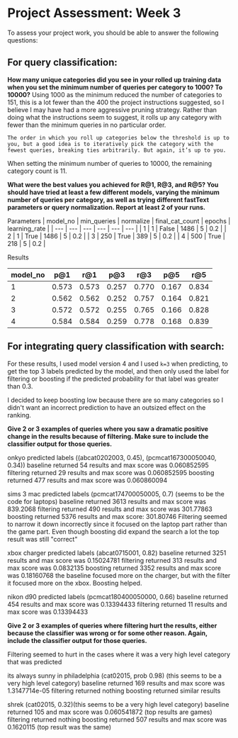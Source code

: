 # Project Assessment: Week 3
To assess your project work, you should be able to answer the following questions:

## For query classification:

**How many unique categories did you see in your rolled up training data when you set the minimum number of queries per category to 1000? To 10000?**
Using 1000 as the minimum reduced the number of categories to 151, this is a lot fewer than the 400 the project instructions suggested, so I believe I may have had a more aggressive pruning strategy. Rather than doing what the instructions seem to suggest, it rolls up any category with fewer than the minimum queries in no particular order.

```
The order in which you roll up categories below the threshold is up to you, but a good idea is to iteratively pick the category with the fewest queries, breaking ties arbitrarily. But again, it’s up to you.
```

When setting the minimum number of queries to 10000, the remaining category count is 11.

**What were the best values you achieved for R@1, R@3, and R@5? You should have tried at least a few different models, varying the minimum number of queries per category, as well as trying different fastText parameters or query normalization. Report at least 2 of your runs.**

Parameters
| model_no | min_queries | normalize | final_cat_count | epochs | learning_rate |
| --- | --- | --- | --- | --- | --- | 
| 1 | 1 | False | 1486 | 5 | 0.2 |
| 2 | 1 | True | 1486 | 5 | 0.2 |
| 3 | 250 | True | 389 | 5 | 0.2 |
| 4 | 500 | True | 218 | 5 | 0.2 |


Results

| model_no | p@1 | r@1 | p@3 | r@3 | p@5 | r@5 |
| --- | --- | --- | --- | --- | --- | --- | 
| 1 | 0.573 | 0.573 | 0.257 | 0.770 | 0.167 | 0.834 | 
| 2 | 0.562 | 0.562 | 0.252 | 0.757 | 0.164 | 0.821  | 
| 3 | 0.572 | 0.572 | 0.255 | 0.765 | 0.166 | 0.828 | # RERUN
| 4 | 0.584 | 0.584 | 0.259 | 0.778 | 0.168 | 0.839 | # RERUN

## For integrating query classification with search:

For these results, I used model version 4 and I used `k=3` when predicting, to get the top 3 labels predicted by the model, and then only used the label for filtering or boosting if the predicted probability for that label was greater than 0.3. 

I decided to keep boosting low because there are so many categories so I didn't want an incorrect prediction to have an outsized effect on the ranking.

**Give 2 or 3 examples of queries where you saw a dramatic positive change in the results because of filtering. Make sure to include the classifier output for those queries.**

onkyo
predicted labels ((abcat0202003, 0.45), (pcmcat167300050040, 0.34))
baseline returned 54 results and max score was 0.060852595
filtering returned 29 results and max score was 0.060852595
boosting returned 477 results and max score was 0.060860094

sims 3 mac
predicted labels (pcmcat174700050005, 0.7) (seems to be the code for laptops)
baseline returned 3613 results and max score was 839.2068
filtering returned 490 results and max score was 301.77863
boosting returned 5376 results and max score: 301.80746
Filtering seemed to narrow it down incorrectly since it focused on the laptop part rather than the game part. Even though boosting did expand the search a lot the top result was still "correct"

xbox charger
predicted labels (abcat0715001, 0.82)
baseline returned 3251 results and max score was 0.15024781
filtering returned 313 results and max score was 0.0832135
boosting returned 3352 results and max score was 0.18160768
the baseline focused more on the charger, but with the filter it focused more on the xbox. Boosting helped.  

nikon d90
predicted labels (pcmcat180400050000, 0.66)
baseline returned 454 results and max score was 0.13394433
filtering returned 11 results and max score was 0.13394433

**Give 2 or 3 examples of queries where filtering hurt the results, either because the classifier was wrong or for some other reason. Again, include the classifier output for those queries.**

Filtering seemed to hurt in the cases where it was a very high level category that was predicted

its always sunny in philadelphia
(cat02015, prob 0.98) (this seems to be a very high level category)
baseline returned 169 results and max score was 1.3147714e-05
filtering returned nothing
boosting returned similar results

shrek
(cat02015, 0.32)(this seems to be a very high level category)
baseline returned 105 and max score was 0.060541872 (top results are games)
filtering returned nothing
boosting returned 507 results and max score was 0.1620115 (top result was the same)